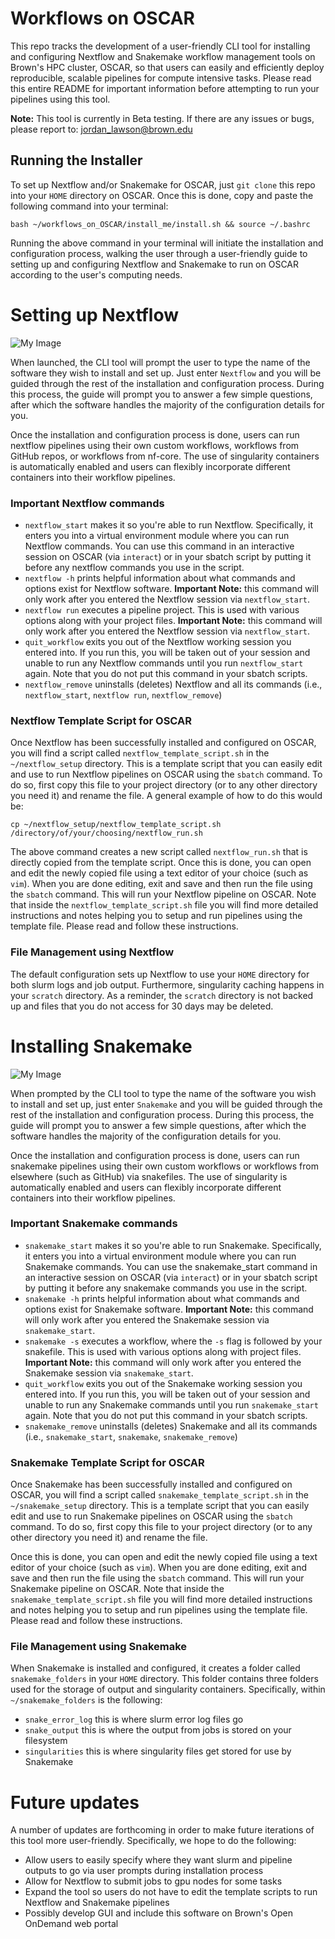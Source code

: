 # Workflows on OSCAR

This repo tracks the development of a user-friendly CLI tool for installing and configuring Nextflow and Snakemake workflow management tools on Brown's HPC 
cluster, OSCAR, so that users can easily and efficiently deploy reproducible, scalable pipelines for compute intensive tasks. Please read this entire README for important information before attempting to run your pipelines using this tool. 

**Note:** This tool is currently in Beta testing. If there are any issues or bugs, please report to: [jordan_lawson@brown.edu](mailto:jordan_lawson@brown.edu) 

## Running the Installer

To set up Nextflow and/or Snakemake for OSCAR, just `git clone` this repo into your `HOME` directory on OSCAR. Once this is done, copy and paste the following command into your terminal: 

```bash ~/workflows_on_OSCAR/install_me/install.sh && source ~/.bashrc```

Running the above command in your terminal will initiate the installation and configuration process, walking the user through a user-friendly guide to setting up and configuring Nextflow and Snakemake to run on OSCAR according to the user's computing needs. 

# Setting up Nextflow
![My Image](images/nextflow.png)

When launched, the CLI tool will prompt the user to type the name of the software they wish to install and set up.  Just enter `Nextflow` and you will be guided through the rest of the installation and configuration process. During this process, the guide will prompt you to answer a few simple questions, after which the software handles the majority of the configuration details for you. 

Once the installation and configuration process is done, users can run nextflow pipelines using their own custom workflows, workflows from GitHub repos, 
or workflows from nf-core. The use of singularity containers is automatically enabled and users can flexibly incorporate different containers into their workflow pipelines. 

### Important Nextflow commands

- `nextflow_start` makes it so you're able to run Nextflow. Specifically, it enters you into a virtual environment module where you can run Nextflow commands. You can use this command in an interactive session on OSCAR (via `interact`) or in your sbatch script by putting it before any nextflow commands you use in the script. 
- `nextflow -h` prints helpful information about what commands and options exist for Nextflow software. **Important Note:** this command will only work after you entered the Nextflow session via `nextflow_start`. 
- `nextflow run` executes a pipeline project. This is used with various options along with your project files. **Important Note:** this command will only work after you entered the Nextflow session via `nextflow_start`. 
- `quit_workflow` exits you out of the Nextflow working session you entered into. If you run this, you will be taken out of your session and unable to run any Nextflow commands until you run `nextflow_start` again. Note that you do not put this command in your sbatch scripts.
- `nextflow_remove` uninstalls (deletes) Nextflow and all its commands (i.e., `nextflow_start`, `nextflow run`, `nextflow_remove`) 

### Nextflow Template Script for OSCAR

Once Nextflow has been successfully installed and configured on OSCAR, you will find a script called `nextflow_template_script.sh` in the `~/nextflow_setup` directory. This is a template script that you can easily edit and use to run Nextflow pipelines on OSCAR using the `sbatch` command. To do so, first copy this file to your project directory (or to any other directory you need it) and rename the file. A general example of how to do this would be: 

```cp ~/nextflow_setup/nextflow_template_script.sh /directory/of/your/choosing/nextflow_run.sh```

The above command creates a new script called `nextflow_run.sh` that is directly copied from the template script. Once this is done, you can open and edit the newly copied file using a text editor of your choice (such as `vim`). When you are done editing, exit and save and then run the file using the `sbatch` command. This will run your Nextflow pipeline on OSCAR. Note that inside the `nextflow_template_script.sh` file you will find more detailed instructions and notes helping you to setup and run pipelines using the template file. Please read and follow these instructions. 

### File Management using Nextflow

The default configuration sets up Nextflow to use your `HOME` directory for both slurm logs and job output. Furthermore, singularity caching happens in your `scratch` directory. As a reminder, the `scratch` directory is not backed up and files that you do not access for 30 days may be deleted. 

# Installing Snakemake
![My Image](images/snakemake.png)
  
When prompted by the CLI tool to type the name of the software you wish to install and set up, just enter `Snakemake` and you will be guided through the rest of the installation and configuration process. During this process, the guide will prompt you to answer a few simple questions, after which the software handles the majority of the configuration details for you.

Once the installation and configuration process is done, users can run snakemake pipelines using their own custom workflows or workflows from elsewhere (such as GitHub) via snakefiles. The use of singularity is automatically enabled and users can flexibly incorporate different containers into their workflow pipelines. 

### Important Snakemake commands

- `snakemake_start` makes it so you're able to run Snakemake. Specifically, it enters you into a virtual environment module where you can run Snakemake commands. You can use the snakemake_start command in an interactive session on OSCAR (via `interact`) or in your sbatch script by putting it before any snakemake commands you use in the script. 
- `snakemake -h` prints helpful information about what commands and options exist for Snakemake software. **Important Note:** this command will only work after you entered the Snakemake session via `snakemake_start`. 
- `snakemake -s` executes a workflow, where the `-s` flag is followed by your snakefile. This is used with various options along with project files. **Important Note:** this command will only work after you entered the Snakemake session via `snakemake_start`. 
- `quit_workflow` exits you out of the Snakemake working session you entered into. If you run this, you will be taken out of your session and unable to run any Snakemake commands until you run `snakemake_start` again. Note that you do not put this command in your sbatch scripts.
- `snakemake_remove` uninstalls (deletes) Snakemake and all its commands (i.e., `snakemake_start`, `snakemake`, `snakemake_remove`) 

### Snakemake Template Script for OSCAR

Once Snakemake has been successfully installed and configured on OSCAR, you will find a script called `snakemake_template_script.sh` in the `~/snakemake_setup` directory. This is a template script that you can easily edit and use to run Snakemake pipelines on OSCAR using the `sbatch` command. To do so, first copy this file to your project directory (or to any other directory you need it) and rename the file. 

Once this is done, you can open and edit the newly copied file using a text editor of your choice (such as `vim`). When you are done editing, exit and save and then run the file using the `sbatch` command. This will run your Snakemake pipeline on OSCAR. Note that inside the `snakemake_template_script.sh` file you will find more detailed instructions and notes helping you to setup and run pipelines using the template file. Please read and follow these instructions. 

### File Management using Snakemake

When Snakemake is installed and configured, it creates a folder called `snakemake_folders` in your `HOME` directory. This folder contains three folders used for the storage of output and singularity containers. Specifically, within `~/snakemake_folders` is the following: 
  - `snake_error_log` this is where slurm error log files go 
  - `snake_output` this is where the output from jobs is stored on your filesystem 
  - `singularities` this is where singularity files get stored for use by Snakemake


# Future updates 

A number of updates are forthcoming in order to make future iterations of this tool more user-friendly. Specifically, we hope to do the following: 

  - Allow users to easily specify where they want slurm and pipeline outputs to go via user prompts during installation process 
  - Allow for Nextflow to submit jobs to gpu nodes for some tasks 
  - Expand the tool so users do not have to edit the template scripts to run Nextflow and Snakemake pipelines
  - Possibly develop GUI and include this software on Brown's Open OnDemand web portal 
